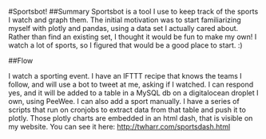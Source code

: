 #Sportsbot! 
##Summary 
Sportsbot is a tool I use to keep track of the sports I watch and graph them. The initial motivation was to start familiarizing myself with plotly and pandas, using a data set I actually cared about. Rather than find an existing set, I thought it would be fun to make my own! I watch a lot of sports, so I figured that would be a good place to start. :)

##Flow

I watch a sporting event.
I have an IFTTT recipe that knows the teams I follow, and will use a bot to tweet at me, asking if I watched. I can respond yes, and it will be added to a table in a MySQL db on a digitalocean droplet I own, using PeeWee. I can also add a sport manually.
I have a series of scripts that run on cronjobs to extract data from that table and push it to plotly.
Those plotly charts are embedded in an html dash, that is visible on my website. You can see it here: http://twharr.com/sportsdash.html
